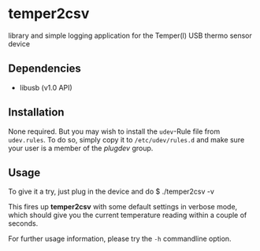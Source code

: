temper2csv
==========

library and simple logging application for the Temper(l) USB thermo sensor device


## Dependencies
 * libusb (v1.0 API)

## Installation
None required. But you may wish to install the `udev`-Rule file from `udev.rules`.
To do so, simply copy it to `/etc/udev/rules.d` and make sure your user is a
member of the *plugdev* group.

## Usage
To give it a try, just plug in the device and do
    $ ./temper2csv -v

This fires up **temper2csv** with some default settings in verbose mode, which
should give you the current temperature reading within a couple of seconds.

For further usage information, please try the `-h` commandline option.

